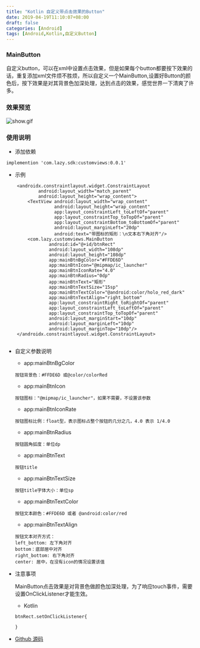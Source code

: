```yaml
---
title: "Kotlin 自定义带点击效果的Button"
date: 2019-04-19T11:10:07+08:00
draft: false
categories: [Android]
tags: [Android,Kotlin,自定义Button]
---
```


###  MainButton
自定义button，可以在xml中设置点击效果，但是如果每个button都要按下效果的话，重复添加xml文件烦不胜烦，所以自定义一个MainButton,设置好Button的颜色后，按下效果是对其背景色加深处理，达到点击的效果，感觉世界一下清爽了许多。
### 效果预览
![show.gif](https://upload-images.jianshu.io/upload_images/6174818-d351a2e0dfc91129.gif?imageMogr2/auto-orient/strip)

### 使用说明

* 添加依赖

```
implemention 'com.lazy.sdk:customviews:0.0.1'
```

* 示例

``` shell
    <androidx.constraintlayout.widget.ConstraintLayout
            android:layout_width="match_parent"
            android:layout_height="wrap_content">
        <TextView android:layout_width="wrap_content"
                  android:layout_height="wrap_content"
                  app:layout_constraintLeft_toLeftOf="parent"
                  app:layout_constraintTop_toTopOf="parent"
                  app:layout_constraintBottom_toBottomOf="parent"
                  android:layout_marginLeft="20dp"
                  android:text="带图标的矩形：\n文本右下角对齐"/>
        <com.lazy.customviews.MainButton
                android:id="@+id/btnRect"
                android:layout_width="108dp"
                android:layout_height="108dp"
                app:mainBtnBgColor="#FFDE6D"
                app:mainBtnIcon="@mipmap/ic_launcher"
                app:mainBtnIconRate="4.0"
                app:mainBtnRadius="0dp"
                app:mainBtnText="矩形"
                app:mainBtnTextSize="15sp"
                app:mainBtnTextColor="@android:color/holo_red_dark"
                app:mainBtnTextAlign="right_bottom"
                app:layout_constraintRight_toRightOf="parent"
                app:layout_constraintLeft_toLeftOf="parent"
                app:layout_constraintTop_toTopOf="parent"
                android:layout_marginStart="10dp"
                android:layout_marginLeft="10dp"
                android:layout_marginTop="10dp"/>
    </androidx.constraintlayout.widget.ConstraintLayout>
   
```
* 自定义参数说明

  * app:mainBtnBgColor 

  ```
  按钮背景色：#FFDE6D 或@color/colorRed
  ```
  * app:mainBtnIcon 

  ```
  按钮图标："@mipmap/ic_launcher"，如果不需要，不设置该参数
  ```
  * app:mainBtnIconRate 

  ```
  按钮图标比例：float型，表示图标占整个按钮的几分之几，4.0 表示 1/4.0
  ```
  * app:mainBtnRadius 

  ```
  按钮圆角弧度：单位dp
  ```
  * app:mainBtnText 

  ```
  按钮title
  ```
  * app:mainBtnTextSize 

  ```
  按钮title字体大小：单位sp
  ```
  * app:mainBtnTextColor 

  ```
  按钮文本颜色：#FFDE6D 或者 @android:color/red
  ```
  * app:mainBtnTextAlign 

  ```
  按钮文本对齐方式：
  left_bottom: 左下角对齐
  bottom：底部居中对齐
  right_bottom: 右下角对齐
  center: 居中，在没有icon的情况设置该值 
  ```
  
* 注意事项

  MainButton点击效果是对背景色做颜色加深处理，为了响应touch事件，需要设置OnClickListener才能生效。
  * Kotlin

  ```
  btnRect.setOnClickListener{
  
  }
  ```

* [Github 源码](https://github.com/LazyBonesLZ/LazySDK.git)
